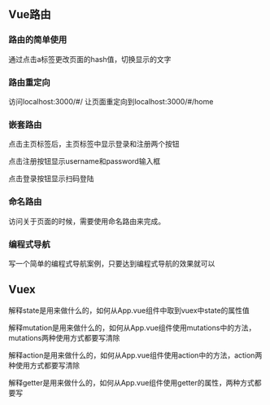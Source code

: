 ## Vue路由

### 路由的简单使用

通过点击a标签更改页面的hash值，切换显示的文字

### 路由重定向

访问localhost:3000/#/ 让页面重定向到localhost:3000/#/home

### 嵌套路由

点击主页标签后，主页标签中显示登录和注册两个按钮

点击注册按钮显示username和password输入框

点击登录按钮显示扫码登陆

### 命名路由

访问关于页面的时候，需要使用命名路由来完成。

### 编程式导航

写一个简单的编程式导航案例，只要达到编程式导航的效果就可以

## Vuex

解释state是用来做什么的，如何从App.vue组件中取到vuex中state的属性值

解释mutation是用来做什么的，如何从App.vue组件使用mutations中的方法，mutations两种使用方式都要写清除

解释action是用来做什么的，如何从App.vue组件使用action中的方法，action两种使用方式都要写清除

解释getter是用来做什么的，如何从App.vue组件使用getter的属性，两种方式都要写